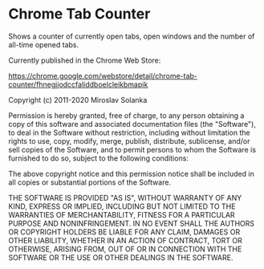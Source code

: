 Chrome Tab Counter
==================

Shows a counter of currently open tabs, open windows and the number of all-time opened tabs.

Currently published in the Chrome Web Store:

https://chrome.google.com/webstore/detail/chrome-tab-counter/fhnegjjodccfaliddboelcleikbmapik



Copyright (c) 2011-2020 Miroslav Solanka


Permission is hereby granted, free of charge, to any person obtaining a copy of this software and associated documentation files (the "Software"), to deal in the Software without restriction, including without limitation the rights to use, copy, modify, merge, publish, distribute, sublicense, and/or sell copies of the Software, and to permit persons to whom the Software is furnished to do so, subject to the following conditions:

The above copyright notice and this permission notice shall be included in all copies or substantial portions of the Software.

THE SOFTWARE IS PROVIDED "AS IS", WITHOUT WARRANTY OF ANY KIND, EXPRESS OR IMPLIED, INCLUDING BUT NOT LIMITED TO THE WARRANTIES OF MERCHANTABILITY, FITNESS FOR A PARTICULAR PURPOSE AND NONINFRINGEMENT. IN NO EVENT SHALL THE AUTHORS OR COPYRIGHT HOLDERS BE LIABLE FOR ANY CLAIM, DAMAGES OR OTHER LIABILITY, WHETHER IN AN ACTION OF CONTRACT, TORT OR OTHERWISE, ARISING FROM, OUT OF OR IN CONNECTION WITH THE SOFTWARE OR THE USE OR OTHER DEALINGS IN THE SOFTWARE.
